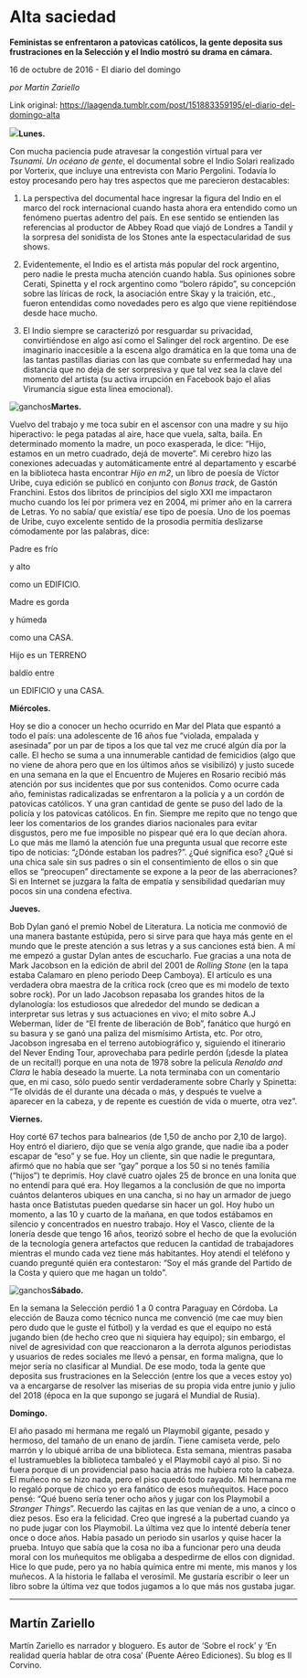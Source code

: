# Alta saciedad

**Feministas se enfrentaron a patovicas católicos, la gente deposita sus frustraciones en la Selección y el Indio mostró su drama en cámara.**

16 de octubre de 2016 - El diario del domingo

_por Martín Zariello_

Link original: https://laagenda.tumblr.com/post/151883359195/el-diario-del-domingo-alta

![](https://64.media.tumblr.com/7ab6be72e629c42f6d85d724106257a0/tumblr_inline_pk070nAcDP1t6q87u_500.jpg)**Lunes.**  
 
Con mucha paciencia pude atravesar la congestión virtual para ver *Tsunami. Un océano de gente*, el documental sobre el Indio Solari realizado por Vorterix, que incluye una entrevista con Mario Pergolini. Todavía lo estoy procesando pero hay tres aspectos que me parecieron destacables:

1) La perspectiva del documental hace ingresar la figura del Indio en el marco del rock internacional cuando hasta ahora era entendido como un fenómeno puertas adentro del país. En ese sentido se entienden las referencias al productor de Abbey Road que viajó de Londres a Tandil y la sorpresa del sonidista de los Stones ante la espectacularidad de sus shows.

2) Evidentemente, el Indio es el artista más popular del rock argentino, pero nadie le presta mucha atención cuando habla. Sus opiniones sobre Cerati, Spinetta y el rock argentino como “bolero rápido”, su concepción sobre las líricas de rock, la asociación entre Skay y la traición, etc., fueron entendidas como novedades pero es algo que viene repitiéndose desde hace mucho.

3) El Indio siempre se caracterizó por resguardar su privacidad, convirtiéndose en algo así como el Salinger del rock argentino. De ese imaginario inaccesible a la escena algo dramática en la que toma una de las tantas pastillas diarias con las que combate su enfermedad hay una distancia que no deja de ser sorpresiva y que tal vez sea la clave del momento del artista (su activa irrupción en Facebook bajo el alias Virumancia sigue esta línea emocional).

![ganchos](https://64.media.tumblr.com/eb86b585ff30029fcc45433adb0669e8/tumblr_inline_pk070oDrrP1t6q87u_500.png)**Martes.**  

Vuelvo del trabajo y me toca subir en el ascensor con una madre y su hijo hiperactivo: le pega patadas al aire, hace que vuela, salta, baila. En determinado momento la madre, un poco exasperada, le dice: “Hijo, estamos en un metro cuadrado, dejá de moverte”. Mi cerebro hizo las conexiones adecuadas y automáticamente entré al departamento y escarbé en la biblioteca hasta encontrar *Hijo en m2*, un libro de poesía de Víctor Uribe, cuya edición se publicó en conjunto con *Bonus track*, de Gastón Franchini. Estos dos libritos de principios del siglo XXI me impactaron mucho cuando los leí por primera vez en 2004, mi primer año en la carrera de Letras. Yo no sabía/ que existía/ ese tipo de poesía. Uno de los poemas de Uribe, cuyo excelente sentido de la prosodia permitía deslizarse cómodamente por las palabras, dice:

Padre es frío  
 
y alto  
 
como un EDIFICIO. 

Madre es gorda   

y húmeda   

como una CASA.

Hijo es un TERRENO   

baldío entre   

un EDIFICIO y una CASA.

**Miércoles.**  
 
Hoy se dio a conocer un hecho ocurrido en Mar del Plata que espantó a todo el país: una adolescente de 16 años fue “violada, empalada y asesinada” por un par de tipos a los que tal vez me crucé algún día por la calle. El hecho se suma a una innumerable cantidad de femicidios (algo que no viene de ahora pero que en los últimos años se visibilizó) y justo sucede en una semana en la que el Encuentro de Mujeres en Rosario recibió más atención por sus incidentes que por sus contenidos. Como ocurre cada año, feministas radicalizadas se enfrentaron a la policía y a un cordón de patovicas católicos. Y una gran cantidad de gente se puso del lado de la policía y los patovicas católicos. En fin. Siempre me repito que no tengo que leer los comentarios de los grandes diarios nacionales para evitar disgustos, pero me fue imposible no pispear qué era lo que decían ahora. Lo que más me llamó la atención fue una pregunta usual que recorre este tipo de noticias: “¿Dónde estaban los padres?”. ¿Qué significa eso? ¿Qué si una chica sale sin sus padres o sin el consentimiento de ellos o sin que ellos se “preocupen” directamente se expone a la peor de las aberraciones? Si en Internet se juzgara la falta de empatía y sensibilidad quedarían muy pocos sin una condena efectiva. 

**Jueves.**  
 
Bob Dylan ganó el premio Nobel de Literatura. La noticia me conmovió de una manera bastante estúpida, pero si sirve para que haya más gente en el mundo que le preste atención a sus letras y a sus canciones está bien. A mí me empezó a gustar Dylan antes de escucharlo. Fue gracias a una nota de Mark Jacobson en la edición de abril del 2001 de *Rolling Stone* (en la tapa estaba Calamaro en pleno periodo Deep Camboya). El artículo es una verdadera obra maestra de la crítica rock (creo que es mi modelo de texto sobre rock). Por un lado Jacobson repasaba los grandes hitos de la dylanología: los estudiosos que alrededor del mundo se dedican a interpretar sus letras y sus actuaciones en vivo; el mito sobre A.J Weberman, líder de “El frente de liberación de Bob”, fanático que hurgó en su basura y se ganó una paliza del mismísimo Artista, etc. Por otro, Jacobson ingresaba en el terreno autobiográfico y, siguiendo el itinerario del Never Ending Tour, aprovechaba para pedirle perdón (¡desde la platea de un recital!) porque en una nota de 1978 sobre la película *Renaldo and Clara* le había deseado la muerte. La nota terminaba con un comentario que, en mi caso, sólo puedo sentir verdaderamente sobre Charly y Spinetta: “Te olvidás de él durante una década o más, y después te vuelve a aparecer en la cabeza, y de repente es cuestión de vida o muerte, otra vez”. 

**Viernes.**  
 
Hoy corté 67 techos para balnearios (de 1,50 de ancho por 2,10 de largo). Hoy entró el diariero, dijo que se venía algo grande, que nadie iba a poder escapar de “eso” y se fue. Hoy un cliente, sin que nadie le preguntara, afirmó que no había que ser “gay” porque a los 50 si no tenés familia (“hijos”) te deprimís. Hoy clavé cuatro ojales 25 de bronce en una lonita que no entendí para qué era. Hoy llegamos a la conclusión de que no importa cuántos delanteros ubiques en una cancha, si no hay un armador de juego hasta once Batistutas pueden quedarse sin hacer un gol. Hoy hubo un momento, a las 10 y cuarto de la mañana, en que todos estábamos en silencio y concentrados en nuestro trabajo. Hoy el Vasco, cliente de la lonería desde que tengo 16 años, teorizó sobre el hecho de que la evolución de la tecnología genera artefactos que reducen la cantidad de trabajadores mientras el mundo cada vez tiene más habitantes. Hoy atendí el teléfono y cuando pregunté quién era contestaron: “Soy el más grande del Partido de la Costa y quiero que me hagan un toldo”. 

![ganchos](https://64.media.tumblr.com/56353fe34547e9c8a8c8f9643308db24/tumblr_inline_pk070pRtnf1t6q87u_500.jpg)**Sábado.**  
 
En la semana la Selección perdió 1 a 0 contra Paraguay en Córdoba. La elección de Bauza como técnico nunca me convenció (me cae muy bien pero dudo que le guste el fútbol) y la verdad es que el equipo no está jugando bien (de hecho creo que ni siquiera hay equipo); sin embargo, el nivel de agresividad con que reaccionaron a la derrota algunos periodistas y usuarios de redes sociales me llevó a pensar, en forma maligna, que lo mejor sería no clasificar al Mundial. De ese modo, toda la gente que deposita sus frustraciones en la Selección (entre los que a veces estoy yo) va a encargarse de resolver las miserias de su propia vida entre junio y julio del 2018 (época en la que supongo se jugará el Mundial de Rusia).

**Domingo.**  
 
El año pasado mi hermana me regaló un Playmobil gigante, pesado y hermoso, del tamaño de un enano de jardín. Tiene camiseta verde, pelo marrón y lo ubiqué arriba de una biblioteca. Esta semana, mientras pasaba el lustramuebles la biblioteca tambaleó y el Playmobil cayó al piso. Si no fuera porque di un providencial paso hacia atrás me hubiera roto la cabeza. El muñeco no se hizo nada, pero el piso quedó todo rayado. Mi hermana me lo regaló porque de chico yo era fanático de esos muñequitos. Hace poco pensé: “Qué bueno sería tener ocho años y jugar con los Playmobil a *Stranger Things*”. Recuerdo las cajitas en las que venían de a uno, a cinco o diez pesos. Eso era la felicidad. Creo que ingresé a la pubertad cuando ya no pude jugar con los Playmobil. La última vez que lo intenté debería tener once o doce años. Había pasado un periodo sin usarlos y quise hacer la prueba. Intuyo que sabía que la cosa no iba a funcionar pero una deuda moral con los muñequitos me obligaba a despedirme de ellos con dignidad. Hice lo que pude, pero ya no había química entre mi mente, mis manos y los muñecos. A la historia le fallaba el verosímil. Me gustaría escribir o leer un libro sobre la última vez que todos jugamos a lo que más nos gustaba jugar. 

  




---

Martín Zariello
---------------

 Martín Zariello es narrador y bloguero. Es autor de ‘Sobre el rock’ y ‘En realidad quería hablar de otra cosa’ (Puente Aéreo Ediciones). Su blog es Il Corvino.

